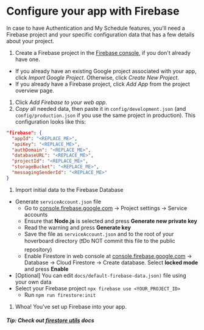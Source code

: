 # Configure your app with Firebase

In case to have Authentication and My Schedule features, you'll need a Firebase project and your specific configuration data that has a few details about your project.

1. Create a Firebase project in the [Firebase console](https://console.firebase.google.com/), if you don't already have one.

  - If you already have an existing Google project associated with your app, click *Import Google Project*. Otherwise, click *Create New Project*.
  - If you already have a Firebase project, click *Add App* from the project overview page.

1. Click *Add Firebase to your web app*.
1. *Copy* all needed data, then paste it in `config/development.json` (and `config/production.json` if you use the same project in production). This configuration looks like this:

```json
"firebase": {
  "appId": "<REPLACE_ME>",
  "apiKey": "<REPLACE_ME>",
  "authDomain": "<REPLACE_ME>",
  "databaseURL": "<REPLACE_ME>",
  "projectId": "<REPLACE_ME>",
  "storageBucket": "<REPLACE_ME>",
  "messagingSenderId": "<REPLACE_ME>"
}
```

1. Import initial data to the Firebase Database
  - Generate `serviceAccount.json` file
    - Go to [console.firebase.google.com](https://console.firebase.google.com) -> Project settings -> Service accounts
    - Ensure that **Node.js** is selected and press **Generate new private key**
    - Read the warning and press **Generate key**
    - Save the file as `serviceAccount.json` and to the root of your hoverboard directory (❗Do NOT commit this file to the public repository)
    - Enable Firestore in web console at [console.firebase.google.com](https://console.firebase.google.com) -> Database -> Cloud Firestore -> Create database. Select **locked mode** and press **Enable**
  - [Optional] You can edit `docs/default-firebase-data.json)` file using your own data
  - Select your Firebase project `npx firebase use <YOUR_PROJECT_ID>`
    * Run `npm run firestore:init`

1. Whoa! You've set up Firebase into your app.

##### Tip: Check out [firestore utils](firebase-utils.md) docs
